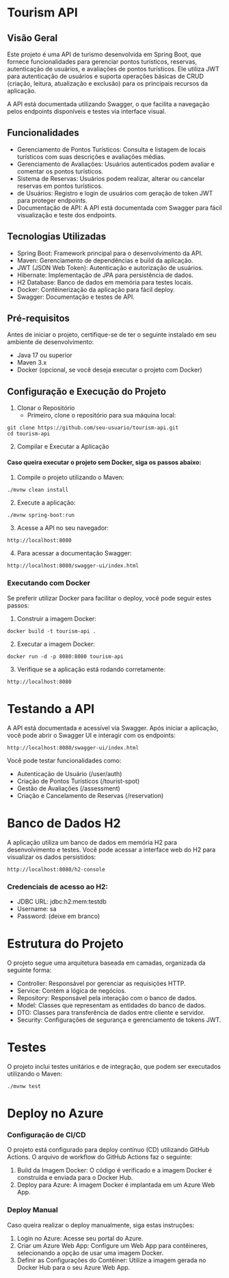 # Tourism API

## Visão Geral

Este projeto é uma API de turismo desenvolvida em Spring Boot, que fornece funcionalidades para gerenciar pontos
turísticos, reservas, autenticação de usuários, e avaliações de pontos turísticos. Ele utiliza JWT para autenticação de
usuários e suporta operações básicas de CRUD (criação, leitura, atualização e exclusão) para os principais recursos da
aplicação.

A API está documentada utilizando Swagger, o que facilita a navegação pelos endpoints disponíveis e testes via interface
visual.

## Funcionalidades

- Gerenciamento de Pontos Turísticos: Consulta e listagem de locais turísticos com suas descrições e avaliações médias.
- Gerenciamento de Avaliações: Usuários autenticados podem avaliar e comentar os pontos turísticos.
- Sistema de Reservas: Usuários podem realizar, alterar ou cancelar reservas em pontos turísticos.
- de Usuários: Registro e login de usuários com geração de token JWT para proteger endpoints.
- Documentação de API: A API está documentada com Swagger para fácil visualização e teste dos endpoints.

## Tecnologias Utilizadas

- Spring Boot: Framework principal para o desenvolvimento da API.
- Maven: Gerenciamento de dependências e build da aplicação.
- JWT (JSON Web Token): Autenticação e autorização de usuários.
- Hibernate: Implementação de JPA para persistência de dados.
- H2 Database: Banco de dados em memória para testes locais.
- Docker: Contêinerização da aplicação para fácil deploy.
- Swagger: Documentação e testes de API.

## Pré-requisitos

Antes de iniciar o projeto, certifique-se de ter o seguinte instalado em seu ambiente de desenvolvimento:

- Java 17 ou superior
- Maven 3.x
- Docker (opcional, se você deseja executar o projeto com Docker)

## Configuração e Execução do Projeto

1. Clonar o Repositório
    - Primeiro, clone o repositório para sua máquina local:

```
git clone https://github.com/seu-usuario/tourism-api.git
cd tourism-api
```

2. Compilar e Executar a Aplicação

#### Caso queira executar o projeto sem Docker, siga os passos abaixo:

1. Compile o projeto utilizando o Maven:

```
./mvnw clean install
```

2. Execute a aplicação:

```
./mvnw spring-boot:run
```

3. Acesse a API no seu navegador:

```
http://localhost:8080
```

4. Para acessar a documentação Swagger:

```
http://localhost:8080/swagger-ui/index.html
```

### Executando com Docker

Se preferir utilizar Docker para facilitar o deploy, você pode seguir estes passos:

1. Construir a imagem Docker:

```
docker build -t tourism-api .
```

2. Executar a imagem Docker:

```
docker run -d -p 8080:8080 tourism-api
```

3. Verifique se a aplicação está rodando corretamente:

```
http://localhost:8080
```

# Testando a API

A API está documentada e acessível via Swagger. Após iniciar a aplicação, você pode abrir o Swagger UI e interagir com
os endpoints:

```
http://localhost:8080/swagger-ui/index.html
```

Você pode testar funcionalidades como:

- Autenticação de Usuário (/user/auth)
- Criação de Pontos Turísticos (/tourist-spot)
- Gestão de Avaliações (/assessment)
- Criação e Cancelamento de Reservas (/reservation)

# Banco de Dados H2

A aplicação utiliza um banco de dados em memória H2 para desenvolvimento e testes. Você pode acessar a interface web do
H2 para visualizar os dados persistidos:

```
http://localhost:8080/h2-console
```

### Credenciais de acesso ao H2:

- JDBC URL: jdbc:h2:mem:testdb
- Username: sa
- Password: (deixe em branco)

# Estrutura do Projeto

O projeto segue uma arquitetura baseada em camadas, organizada da seguinte forma:

- Controller: Responsável por gerenciar as requisições HTTP.
- Service: Contém a lógica de negócios.
- Repository: Responsável pela interação com o banco de dados.
- Model: Classes que representam as entidades do banco de dados.
- DTO: Classes para transferência de dados entre cliente e servidor.
- Security: Configurações de segurança e gerenciamento de tokens JWT.

# Testes

O projeto inclui testes unitários e de integração, que podem ser executados utilizando o Maven:

```
./mvnw test
```

# Deploy no Azure

### Configuração de CI/CD

O projeto está configurado para deploy contínuo (CD) utilizando GitHub Actions. O arquivo de workflow do GitHub Actions
faz o seguinte:

1. Build da Imagem Docker: O código é verificado e a imagem Docker é construída e enviada para o Docker Hub.
2. Deploy para Azure: A imagem Docker é implantada em um Azure Web App.

### Deploy Manual

Caso queira realizar o deploy manualmente, siga estas instruções:

1. Login no Azure: Acesse seu portal do Azure.
2. Criar um Azure Web App: Configure um Web App para contêineres, selecionando a opção de usar uma imagem Docker.
3. Definir as Configurações do Contêiner: Utilize a imagem gerada no Docker Hub para o seu Azure Web App.
